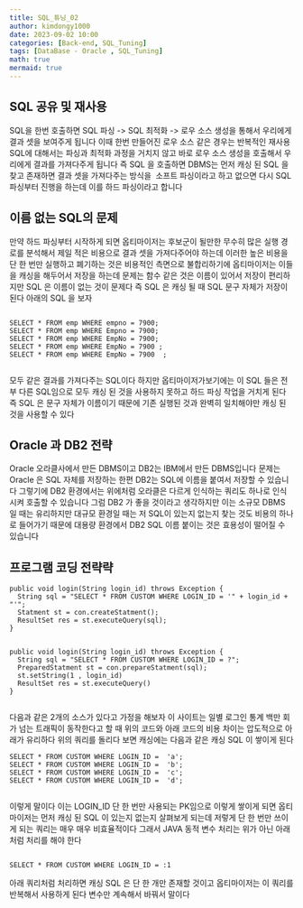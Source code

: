 ```yaml
---
title: SQL_튜닝_02
author: kimdongy1000
date: 2023-09-02 10:00
categories: [Back-end, SQL_Tuning]
tags: [DataBase - Oracle , SQL_Tuning]
math: true
mermaid: true
---
```


## SQL 공유 및 재사용
SQL을 한번 호출하면 SQL 파싱 -> SQL 최적화 -> 로우 소스 생성을 통해서 우리에게 결과 셋을 보여주게 됩니다 이때 한번 만들어진 로우 소스 같은 경우는 반복적인 재사용 SQL에 대해서는 파싱과 최적화 과정을 거치지 않고 바로 로우 소스 생성을 호출해서 우리에게 결과를 가져다주게 됩니다 즉 SQL 을 호출하면 DBMS는 먼저 캐싱 된 SQL 을 찾고 존재하면 결과 셋을 가져다주는 방식을  소프트 파싱이라고 하고 없으면 다시 SQL 파싱부터 진행을 하는데 이를 하드 파싱이라고 합니다


## 이름 없는 SQL의 문제
만약 하드 파싱부터 시작하게 되면 옵티마이저는 후보군이 될만한 무수히 많은 실행 경로를 분석해서 제일 적은 비용으로 결과 셋을 가져다주어야 하는데 이러한 높은 비용을 단 한 번만 실행하고 폐기하는 것은 비용적인 측면으로 불합리하기에 옵티마이저는 이들을 캐싱을 해두어서 저장을 하는데 문제는 함수 같은 것은 이름이 있어서 저장이 편리하지만
SQL 은 이름이 없는 것이 문제다 즉 SQL 은 캐싱 될 때 SQL 문구 자체가 저장이 된다 아래의 SQL 을 보자

```

SELECT * FROM emp WHERE empno = 7900;
SELECT * FROM emp WHERE Empno = 7900;
SELECT * FROM emp WHERE EmpNo = 7900;
SELECT * FROM emp WHERE EmpNo = 7900 ;
SELECT * FROM emp WHERE EmpNo = 7900  ;


```

모두 같은 결과를 가져다주는 SQL이다 하지만 옵티마이저가보기에는 이 SQL 들은 전부 다른 SQL임으로 모두 캐싱 된 것을 사용하지 못하고 하드 파싱 작업을 거치게 된다 즉 SQL 은 문구 자체가 이름이기 때문에 기존 실행된 것과 완벽히 일치해야만 캐싱 된 것을 사용할 수 있다

## Oracle 과 DB2 전략 
Oracle 오라클사에서 만든 DBMS이고 DB2는 IBM에서 만든 DBMS입니다 문제는 Oracle 은 SQL 자체를 저장하는 한편 DB2는 SQL에 이름을 붙여서 저장할 수 있습니다 그렇기에 DB2 환경에서는 위에처럼 오라클은 다르게 인식하는 쿼리도 하나로 인식시켜 호출할 수 있습니다 그럼 DB2 가 좋을 것이라고 생각하지만 이는 소규모 DBMS 일 때는 유리하지만 대규모 환경일 때는 저 SQL이 있는지 없는지 찾는 것도 비용의 하나로 들어가기 때문에 대용량 환경에서 DB2 SQL 이름 붙이는 것은 효용성이 떨어질 수 있습니다

## 프로그램 코딩 전략략
```
public void login(String login_id) throws Exception {
  String sql = "SELECT * FROM CUSTOM WHERE LOGIN_ID = '" + login_id + "'";
  Statment st = con.createStatment();
  ResultSet res = st.executeQuery(sql);
}


public void login(String login_id) throws Exception {
  String sql = "SELECT * FROM CUSTOM WHERE LOGIN_ID = ?";
  PreparedStatment st = con.prepareStatment(sql);
  st.setString(1 , login_id)
  ResultSet res = st.executeQuery()
}


```
다음과 같은 2개의 소스가 있다고 가정을 해보자 이 사이트는 일별 로그인 통계 백만 회가 넘는 트래픽이 동작한다고 할 때 위의 코드와 아래 코드의 비용 차이는 압도적으로 아래가 유리하다 위의 쿼리를 돌리다 보면 캐싱에는 다음과 같은 캐싱 SQL 이 쌓이게 된다

```
SELECT * FROM CUSTOM WHERE LOGIN_ID =  'a';
SELECT * FROM CUSTOM WHERE LOGIN_ID =  'b';
SELECT * FROM CUSTOM WHERE LOGIN_ID =  'c';
SELECT * FROM CUSTOM WHERE LOGIN_ID =  'd';


```
이렇게 말이다 이는 LOGIN_ID 단 한 번만 사용되는 PK임으로 이렇게 쌓이게 되면 옵티마이저는 먼저 캐싱 된 SQL 이 있는지 없는지 살펴보게 되는데 저렇게 단 한 번만 쓰이게 되는 쿼리는 매우 매우 비효율적이다 그래서 JAVA 동적 변수 처리는 위가 아닌 아래처럼 처리를 해야 한다

```

SELECT * FROM CUSTOM WHERE LOGIN_ID = :1

```

아래 쿼리처럼 처리하면 캐싱 SQL 은 단 한 개만 존재할 것이고 옵티마이저는 이 쿼리를 반복해서 사용하게 된다 변수만 계속해서 바꿔서 말이다

